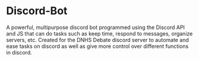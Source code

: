 # Discord-Bot
A powerful, multipurpose discord bot programmed using the Discord API and JS that can do tasks such as keep time, respond to messages, organize servers, etc. Created for the DNHS Debate discord server to automate and ease tasks on discord as well as give more control over different functions in discord.
